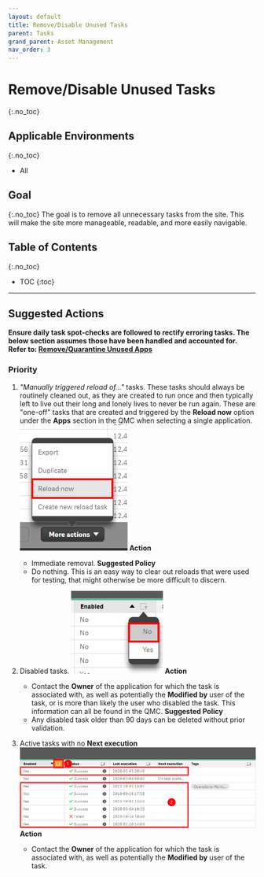 ```yaml
---
layout: default
title: Remove/Disable Unused Tasks
parent: Tasks
grand_parent: Asset Management
nav_order: 3
---
```


# Remove/Disable Unused Tasks <i class="fas fa-dolly-flatbed fa-xs" title="Shipped | Native Capability"></i>
{:.no_toc}

## Applicable Environments
{:.no_toc}
- All

## Goal
{:.no_toc}
The goal is to remove all unnecessary tasks from the site. This will make the site more manageable, readable, and more easily navigable.

## Table of Contents
{:.no_toc}

* TOC
{:toc}

-------------------------

## Suggested Actions

**Ensure daily task spot-checks are followed to rectify erroring tasks. The below section assumes those have been handled and accounted for. Refer to: [Remove/Quarantine Unused Apps](..\..\system_spot_check\tasks.md)** 

### Priority

1. _"Manually triggered reload of..."_ tasks. These tasks should always be routinely cleaned out, as they are created to run once and then typically left to live out their long and lonely lives to never be run again. These are "one-off" tasks that are created and triggered by the **Reload now** option under the **Apps** section in the QMC when selecting a single application.
  [![remove_unused_tasks_native_1.png](images/remove_unused_tasks_native_1.png)](https://raw.githubusercontent.com/qs-admin-guide/qs-admin-guide/master/docs/asset_management/apps/images/remove_unused_tasks_native_1.png)
  **Action**
    - Immediate removal.
  **Suggested Policy**
    - Do nothing. This is an easy way to clear out reloads that were used for testing, that might otherwise be more difficult to discern.
  
2. Disabled tasks.
  [![remove_unused_tasks_native_3.png](images/remove_unused_tasks_native_3.png)](https://raw.githubusercontent.com/qs-admin-guide/qs-admin-guide/master/docs/asset_management/apps/images/remove_unused_tasks_native_3.png)
  **Action**
    - Contact the **Owner** of the application for which the task is associated with, as well as potentially the **Modified by** user of the task, or is more than likely the user who disabled the task. This information can all be found in the QMC.
  **Suggested Policy**
    - Any disabled task older than 90 days can be deleted without prior validation.

3. Active tasks with no **Next execution**
  [![remove_unused_tasks_native_4.png](images/remove_unused_tasks_native_4.png)](https://raw.githubusercontent.com/qs-admin-guide/qs-admin-guide/master/docs/asset_management/apps/images/remove_unused_tasks_native_4.png)
  **Action**
    - Contact the **Owner** of the application for which the task is associated with, as well as potentially the **Modified by** user of the task.


